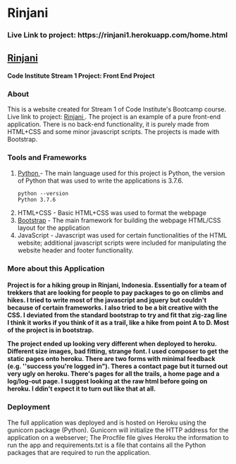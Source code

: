 # Rinjani



<h3> Live Link to project: https://rinjani1.herokuapp.com/home.html </h3>


<h2>
<a href="https://rinjani1.herokuapp.com/home.html"> Rinjani </a> </h2>
<h4>Code Institute Stream 1 Project: Front End Project</h4>

<h3> <b> About </b> </h3>

This is a website created for Stream 1 of Code Institute's Bootcamp course.  Live link to project: <a href="https://rinjani1.herokuapp.com/home.html"> Rinjani </a>. The project is an example of a pure front-end application. There is no back-end functionality, it is purely made from HTML+CSS and some minor javascript scripts. The projects is made with Bootstrap. 



<h3> <b> Tools and Frameworks </b> </h3>

 <ol>
  <li> <a href="https://www.python.org/downloads/release/python-376/"> Python </a>  - The main language used for this project is Python, the version of Python that was used to write the applications is 3.7.6. <br>
  
```
python --version
Python 3.7.6 
```

  </li>
  <li> HTML+CSS - Basic HTML+CSS was used to format the webpage </li>
  <li> <a href= "https://getbootstrap.com/docs/4.5/getting-started/introduction/">Bootstrap</a> - The main framework for building the webpage HTML/CSS layout for the application </li>
  <li> JavaScript - Javascript was used for certain functionalities of the HTML website; additional javascript scripts were included for manipulating the website header and footer functionality.  </li>  
</ol>  

 

<h3> <b> More about this Application </b> </h3>  
<h4> 
Project is for a hiking group in Rinjani, Indonesia. Essentially for a team of trekkers that are looking for people to pay packages to go on climbs and hikes. 
I tried to write most of the javascript and jquery but couldn't because of certain frameworks. I also tried to be a bit creative with the CSS. 
I deviated from the standard bootstrap to try and fit that zig-zag line I think it works if you think of it as a trail, like a hike from point A to D. Most of the project is in bootstrap.

The project ended up looking very different when deployed to heroku. Different size images, bad fitting, strange font. I used composer to get the static pages
onto heroku. There are two forms with minimal feedback (e.g. ''success you're logged in"). Theres a contact page but it turned out very ugly on heroku.
There's pages for all the trails, a home page and a log/log-out page. I suggest looking at the raw html before going on heroku. I ddin't expect it to turn out like that at all. </h4>


<h3> <b> Deployment </b> </h3>


The full application was deployed and is hosted on Heroku using the gunicorn package (Python). Gunicorn will initialize the HTTP address for the application on a webserver; The Procfile file gives Heroku the information to run the app and requirements.txt is a file that contains all the Python packages that are required to run the application. </h4> 






